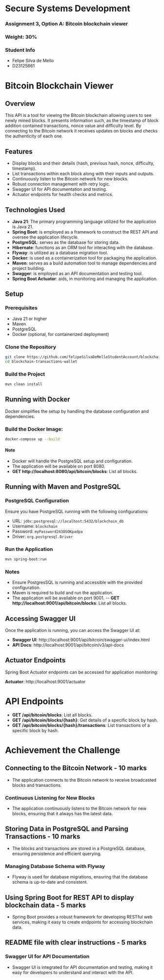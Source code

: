 # Secure Systems Development

### Assignment 3, Option A: Bitcoin blockchain viewer

### Weight: 30%

### Student Info

- Felipe Silva de Mello
- D23125661

# Bitcoin Blockchain Viewer

## Overview

This API is a tool for viewing the Bitcoin blockchain allowing users to see newly mined blocks.
It presents information such, as the timestamp of block addition contained transactions, nonce value
and difficulty level.
By connecting to the Bitcoin network it receives updates on blocks and checks the authenticity of
each one.

## Features

- Display blocks and their details (hash, previous hash, nonce, difficulty, timestamp).
- List transactions within each block along with their inputs and outputs.
- Continuously listen to the Bitcoin network for new blocks.
- Robust connection management with retry logic.
- Swagger UI for API documentation and testing.
- Actuator endpoints for health checks and metrics.

## Technologies Used

- **Java 21**: The primary programming language utilized for the application is Java 21.
- **Spring Boot**:  is employed as a framework to construct the REST API and oversee the application
  lifecycle.
- **PostgreSQL**: serves as the database for storing data.
- **Hibernate**: functions as an ORM tool for interacting with the database.
- **Flyway**: is utilized as a database migration tool.
- **Docker**: is used as a containerization tool for packaging the application.
- **Maven**: serves as a build automation tool to manage dependencies and project building.
- **Swagger**: is employed as an API documentation and testing tool.
- **Spring Boot Actuator**:  aids, in monitoring and managing the application.

## Setup

### Prerequisites

- Java 21 or higher
- Maven
- PostgreSQL
- Docker (optional, for containerized deployment)

### Clone the Repository

```bash
git clone https://github.com/felipeSilvaDeMelloStudentAccount/blockchain-transactions-wallet
cd blockchain-transactions-wallet
```

### Build the Project

```bash 
mvn clean install
```

## Running with Docker

Docker simplifies the setup by handling the database configuration and dependencies.

### Build the Docker Image:

```bash 
docker-compose up --build
```

#### Note

- Docker will handle the PostgreSQL setup and configuration.
- The application will be available on port 8080.
- **GET http://localhost:8080/api/bitcoin/blocks**: List all blocks.

## Running with Maven and PostgreSQL

### PostgreSQL Configuration

Ensure you have PostgreSQL running with the following configurations:

- URL: `jdbc:postgresql://localhost:5432/blockchain_db`
- Username: `blockchain`
- Password: `myPassword243OSOKpadpa`
- Driver: `org.postgresql.Driver`

### Run the Application

```bash
mvn spring-boot:run
```

### Notes

- Ensure PostgresSQL is running and accessible with the provided configuration.
- Maven is required to build and run the application.
- The application will be available on port 9001.
  -- **GET http://localhost:9001/api/bitcoin/blocks**: List all blocks.

## Accessing Swagger UI

Once the application is running, you can access the Swagger UI at:

- **Swagger UI**: http://localhost:9001/api/bitcoin/swagger-ui/index.html
- **API Docs**: http://localhost:9001/api/bitcoin/v3/api-docs

## Actuator Endpoints

Spring Boot Actuator endpoints can be accessed for application monitoring:

**Actuator**: http://localhost:9001/actuator

# API Endpoints

- **GET /api/bitcoin/blocks**: List all blocks.
- **GET /api/bitcoin/blocks/{hash}**: Get details of a specific block by hash.
- **GET /api/bitcoin/blocks/{hash}/transactions**: List transactions of a specific block by hash.

# Achievement the Challenge

## Connecting to the Bitcoin Network - 10 marks

- The application connects to the Bitcoin network to receive broadcasted blocks and transactions.

### Continuous Listening for New Blocks

- The application continuously listens to the Bitcoin network for new blocks, ensuring that it
  always has the latest data.

## Storing Data in PostgreSQL and Parsing Transactions - 10 marks

- The blocks and transactions are stored in a PostgreSQL database, ensuring persistence and
  efficient querying.

### Managing Database Schema with Flyway

- Flyway is used for database migrations, ensuring that the database schema is up-to-date and
  consistent.

## Using Spring Boot for REST API to display blockchain data - 5 marks

- Spring Boot provides a robust framework for developing RESTful web services, making it easy to
  create endpoints for accessing blockchain data.

## README file with clear instructions - 5 marks

### Swagger UI for API Documentation

- Swagger UI is integrated for API documentation and testing, making it easy for developers to
  understand and interact with the API.


